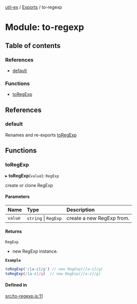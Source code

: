 [util-ex](../README.md) / [Exports](../modules.md) / to-regexp

# Module: to-regexp

## Table of contents

### References

- [default](to_regexp.md#default)

### Functions

- [toRegExp](to_regexp.md#toregexp)

## References

### default

Renames and re-exports [toRegExp](to_regexp.md#toregexp)

## Functions

### toRegExp

▸ **toRegExp**(`value`): `RegExp`

create or clone RegExp

#### Parameters

| Name | Type | Description |
| :------ | :------ | :------ |
| `value` | `string` \| `RegExp` | create a new RegExp from. |

#### Returns

`RegExp`

- new RegExp instance.

**`Example`**

```ts
toRegExp('/[a-z]/g') // new RegExp(/[a-z]/g)
toRegExp(/[a-z]/g)  // new RegExp(/[a-z]/g)
```

#### Defined in

[src/to-regexp.js:11](https://github.com/snowyu/util-ex.js/blob/fac65b1/src/to-regexp.js#L11)
